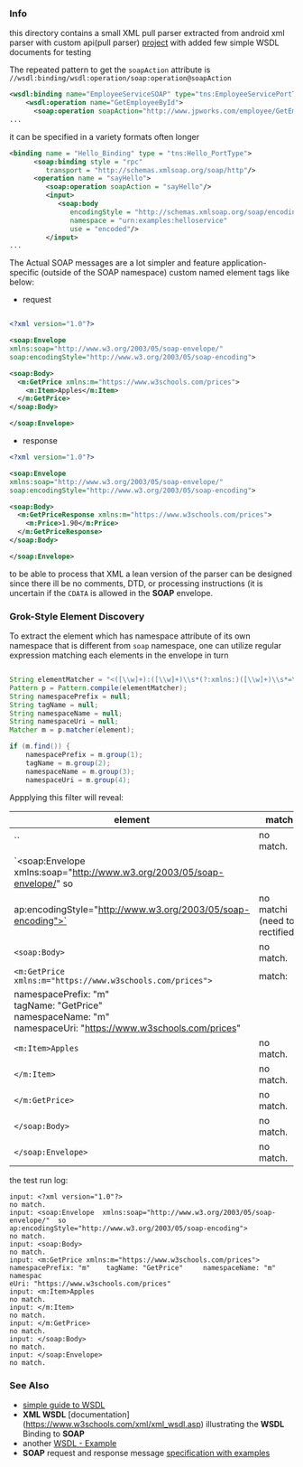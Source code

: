 ### Info

this directory contains a small XML pull parser extracted from 
android xml parser with custom api(pull parser)
[project](https://github.com/rsrahulee/XML)
with added few simple WSDL documents for testing


The repeated pattern to get the `soapAction` attribute is `//wsdl:binding/wsdl:operation/soap:operation@soapAction`

```XML
<wsdl:binding name="EmployeeServiceSOAP" type="tns:EmployeeServicePortType">
    <wsdl:operation name="GetEmployeeById">
      <soap:operation soapAction="http://www.jpworks.com/employee/GetEmployeeById"/>
...
```
it can be specified in a variety formats often longer

```XML
<binding name = "Hello_Binding" type = "tns:Hello_PortType">
      <soap:binding style = "rpc"
         transport = "http://schemas.xmlsoap.org/soap/http"/>
      <operation name = "sayHello">
         <soap:operation soapAction = "sayHello"/>
         <input>
            <soap:body
               encodingStyle = "http://schemas.xmlsoap.org/soap/encoding/"
               namespace = "urn:examples:helloservice"
               use = "encoded"/>
         </input>
...
```

The Actual SOAP messages are a lot simpler and feature application-specific (outside of the SOAP namespace) custom named element tags like below:

* request
```XML

<?xml version="1.0"?>

<soap:Envelope
xmlns:soap="http://www.w3.org/2003/05/soap-envelope/"
soap:encodingStyle="http://www.w3.org/2003/05/soap-encoding">

<soap:Body>
  <m:GetPrice xmlns:m="https://www.w3schools.com/prices">
    <m:Item>Apples</m:Item>
  </m:GetPrice>
</soap:Body>

</soap:Envelope>
```
* response
```XML
<?xml version="1.0"?>

<soap:Envelope
xmlns:soap="http://www.w3.org/2003/05/soap-envelope/"
soap:encodingStyle="http://www.w3.org/2003/05/soap-encoding">

<soap:Body>
  <m:GetPriceResponse xmlns:m="https://www.w3schools.com/prices">
    <m:Price>1.90</m:Price>
  </m:GetPriceResponse>
</soap:Body>

</soap:Envelope>
```

to be able to process that XML a lean version of the parser can be designed since there ill be no comments, DTD, or processing instructions (it is uncertain if the `CDATA` is allowed in the __SOAP__ envelope.

### Grok-Style Element Discovery

To extract the element which has namespace attribute of its own namespace that is different from `soap` namespace, one can utilize regular expression matching each elements in the envelope in turn

```java

String elementMatcher = "<([\\w]+):([\\w]+)\\s*(?:xmlns:)([\\w]+)\\s*=\\s*\"([^\"]+)\">";
Pattern p = Pattern.compile(elementMatcher);
String namespacePrefix = null;
String tagName = null;
String namespaceName = null;
String namespaceUri = null;
Matcher m = p.matcher(element);

if (m.find()) {
	namespacePrefix = m.group(1);
	tagName = m.group(2);
	namespaceName = m.group(3);
	namespaceUri = m.group(4);
```
Appplying this filter will reveal:


| element              |  match            |
|----------------------|--------------|
| ``<?xml version="1.0"?>     | no match.        |
| `<soap:Envelope  xmlns:soap="http://www.w3.org/2003/05/soap-envelope/"  so
ap:encodingStyle="http://www.w3.org/2003/05/soap-encoding">`     | no matchi (need to rectified).        |
| `<soap:Body>`     | no match.        |
| `<m:GetPrice xmlns:m="https://www.w3schools.com/prices">`     | match: <br/>
namespacePrefix: "m" <br/>   tagName: "GetPrice" <br/>    namespaceName: "m"<br/>      namespaceUri: "https://www.w3schools.com/prices" |
| `<m:Item>Apples`     | no match.        |
| `</m:Item>`     | no match.        |
| `</m:GetPrice>`     | no match.        |
| `</soap:Body>`     | no match.        |
| `</soap:Envelope>`     | no match.        |

the test run log:

```text
input: <?xml version="1.0"?>
no match.
input: <soap:Envelope  xmlns:soap="http://www.w3.org/2003/05/soap-envelope/"  so
ap:encodingStyle="http://www.w3.org/2003/05/soap-encoding">
no match.
input: <soap:Body>
no match.
input: <m:GetPrice xmlns:m="https://www.w3schools.com/prices">
namespacePrefix: "m"    tagName: "GetPrice"     namespaceName: "m"      namespac
eUri: "https://www.w3schools.com/prices"
input: <m:Item>Apples
no match.
input: </m:Item>
no match.
input: </m:GetPrice>
no match.
input: </soap:Body>
no match.
input: </soap:Envelope>
no match.
```
### See Also

  * [simple guide to WSDL](https://www.tutorialworks.com/wsdl/)
  * __XML WSDL__ [documentation] (https://www.w3schools.com/xml/xml_wsdl.asp) illustrating the __WSDL__ Binding to __SOAP__
  * another [WSDL - Example](https://www.tutorialspoint.com/wsdl/wsdl_example.htm)
  * __SOAP__ request and response message [specification with examples](https://www.w3schools.com/xml/xml_soap.asp)
